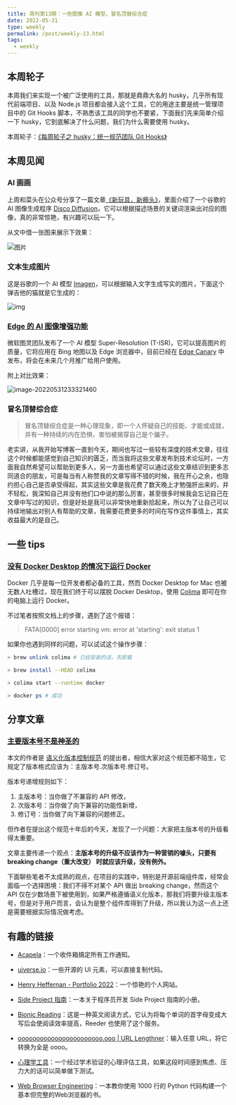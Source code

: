 ```yaml
---
title: 周刊第13期：一些图像 AI 模型、冒名顶替综合症
date: 2022-05-31
type: weekly
permalink: /post/weekly-13.html
tags: 
  - weekly
---
```


## 本周轮子

本周我们来实现一个被广泛使用的工具，那就是鼎鼎大名的 husky，几乎所有现代前端项目、以及 Node.js 项目都会接入这个工具，它的用途主要是统一管理项目中的 Git Hooks 脚本，不熟悉该工具的同学也不要紧，下面我们先来简单介绍一下 husky，它到底解决了什么问题，我们为什么需要使用 husky。

本周轮子：[《每周轮子之 husky：统一规范团队 Git Hooks》](https://4ark.me/post/weekly-npm-packages-02.html)

## 本周见闻

### AI 画画

上周和菜头在公众号分享了一篇文章[《新玩具，新瘾头》](https://mp.weixin.qq.com/s/abcMo8pxi9Gnu40m8DIFhg)，里面介绍了一个谷歌的 AI 图像生成程序 [Disco Diffusion](https://colab.research.google.com/github/alembics/disco-diffusion/blob/main/Disco_Diffusion.ipynb)，它可以根据描述场景的关键词渲染出对应的图像，真的非常惊艳，有兴趣可以玩一下。

从文中借一张图来展示下效果：

![图片](https://gd4ark-1258805822.cos.ap-guangzhou.myqcloud.com/images202205312334384.png)

### 文本生成图片

这是谷歌的一个 AI 模型 [Imagen](https://imagen.research.google/)，可以根据输入文字生成写实的图片，下面这个弹吉他的猫就是它生成的：

<img src="https://gd4ark-1258805822.cos.ap-guangzhou.myqcloud.com/images202205312247639.jpeg" alt="img"/>

### [Edge 的 AI 图像增强功能](https://blogs.bing.com/search-quality-insights/may-2022/Turing-Image-Super-Resolution)

微软图灵团队发布了一个 AI 模型  Super-Resolution (T-ISR)，它可以提高图片的质量，它将应用在 Bing 地图以及 Edge 浏览器中，目前已经在 [Edge Canary](https://www.microsoftedgeinsider.com/en-us/download/canary) 中发布，将会在未来几个月推广给用户使用。

附上对比效果：

![image-20220531233321460](https://gd4ark-1258805822.cos.ap-guangzhou.myqcloud.com/images202205312333952.png)

### 冒名顶替综合症

> 冒名顶替综合症是一种心理现象，即一个人怀疑自己的技能、才能或成就，并有一种持续的内在恐惧，害怕被揭穿自己是个骗子。

老实讲，从我开始写博客一直到今天，期间也写过一些较有深度的技术文章，往往这个时候都能感觉到自己知识的匮乏，而当我将这些文章发布到技术论坛时，一方面我自然希望可以帮助到更多人，另一方面也希望可以通过这些文章结识到更多志同道合的朋友，可是每当有人称赞我的文章写得不错的时候，我在开心之余，也隐约担心自己是否承受得起，其实这些文章是我花费了数天晚上才勉强肝出来的，并不轻松，我深知自己并没有他们口中说的那么厉害，甚至很多时候我会忘记自己在文章中写过的知识，但是好处是我可以非常快地重新拾起来，所以为了让自己可以持续地输出对别人有帮助的文章，我需要花费更多的时间在写作这件事情上，其实收益最大的是自己。

## 一些 tips

### [没有 Docker Desktop 的情况下运行 Docker](https://www.swyx.io/running-docker-without-docker-desktop/)

Docker 几乎是每一位开发者都必备的工具，然而 Docker Desktop for Mac 也被无数人吐槽过，现在我们终于可以摆脱 Docker Desktop，使用 [Colima](https://github.com/abiosoft/colima/) 即可在你的电脑上运行 Docker。

不过笔者按照文档上的步骤，遇到了这个报错：

> FATA[0000] error starting vm: error at 'starting': exit status 1

如果你也遇到同样的问题，可以试试这个操作步骤：

```bash
> brew unlink colima # 已经安装的话，先卸载

> brew install --HEAD colima

> colima start --runtime docker

> docker ps # 成功
```

## 分享文章

### [主要版本号不是神圣的](https://tom.preston-werner.com/2022/05/23/major-version-numbers-are-not-sacred.html)

本文的作者是 [语义化版本控制规范](https://semver.org/lang/zh-CN/) 的提出者，相信大家对这个规范都不陌生，它规定了版本格式应该为：主版本号.次版本号.修订号。

版本号递增规则如下：

1. 主版本号：当你做了不兼容的 API 修改，
2. 次版本号：当你做了向下兼容的功能性新增，
3. 修订号：当你做了向下兼容的问题修正。



但作者在提出这个规范十年后的今天，发现了一个问题：大家把主版本号的升级看得太重要。

文章主要传递一个观点：**主版本号的升级不应该作为一种营销的噱头，只要有 breaking change（重大改变） 时就应该升级，没有例外。**

下面聊些笔者不太成熟的观点，在项目的实践中，特别是开源前端组件库，经常会面临一个选择困境：我们不得不对某个 API 做出 breaking change，然而这个  API 仅在少数场景下被使用到，如果严格遵循语义化版本，那我们将要升级主版本号，但是对于用户而言，会认为是整个组件库得到了升级，所以我认为这一点上还是需要根据实际情况做考虑。


## 有趣的链接

- [Acapela](https://acapela.com/)：一个收件箱搞定所有工作通知。



- [uiverse.io](https://uiverse.io/switches)：一些开源的 UI 元素，可以直接复制代码。



- [Henry Heffernan - Portfolio 2022](https://henryheffernan.com/)：一个惊艳的个人网站。



- [Side Project 指南](https://sideproject.guide/)：一本关于程序员开发 Side Project 指南的小册。



- [Bionic Reading](https://bionic-reading.com/)：这是一种英文阅读方式，它认为将每个单词的首字母变成大写后会使阅读效率提高，Reeder 也使用了这个服务。



- [ooooooooooooooooooooooo.ooo | URL Lengthner](https://ooooooooooooooooooooooo.ooo/)：输入任意 URL，将它转换为全是 oooo。



- [心理学工具](https://psychology-tools.com/)：一个经过学术验证的心理评估工具，如果这段时间感到焦虑、压力大的话可以简单做下测试。



- [Web Browser Engineering](https://browser.engineering/index.html)：一本教你使用 1000 行的 Python 代码构建一个基本但完整的Web浏览器的书。
